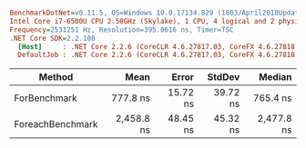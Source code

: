 ``` ini

BenchmarkDotNet=v0.11.5, OS=Windows 10.0.17134.829 (1803/April2018Update/Redstone4)
Intel Core i7-6500U CPU 2.50GHz (Skylake), 1 CPU, 4 logical and 2 physical cores
Frequency=2531251 Hz, Resolution=395.0616 ns, Timer=TSC
.NET Core SDK=2.2.108
  [Host]     : .NET Core 2.2.6 (CoreCLR 4.6.27817.03, CoreFX 4.6.27818.02), 64bit RyuJIT  [AttachedDebugger]
  DefaultJob : .NET Core 2.2.6 (CoreCLR 4.6.27817.03, CoreFX 4.6.27818.02), 64bit RyuJIT


```
|           Method |       Mean |    Error |   StdDev |     Median |
|----------------- |-----------:|---------:|---------:|-----------:|
|     ForBenchmark |   777.8 ns | 15.72 ns | 39.72 ns |   765.4 ns |
| ForeachBenchmark | 2,458.8 ns | 48.45 ns | 45.32 ns | 2,477.8 ns |
